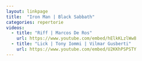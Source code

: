 ```yaml
---
layout: linkpage
title:  "Iron Man | Black Sabbath"
categories: repertorie
videos:
  - title: "Riff | Marcos De Ros"
    url: https://www.youtube.com/embed/hElkKLzlWw8
  - title: "Lick | Tony Iommi | Vilmar Gusberti"
    url: https://www.youtube.com/embed/U2KKhPSPSTY
---
```


